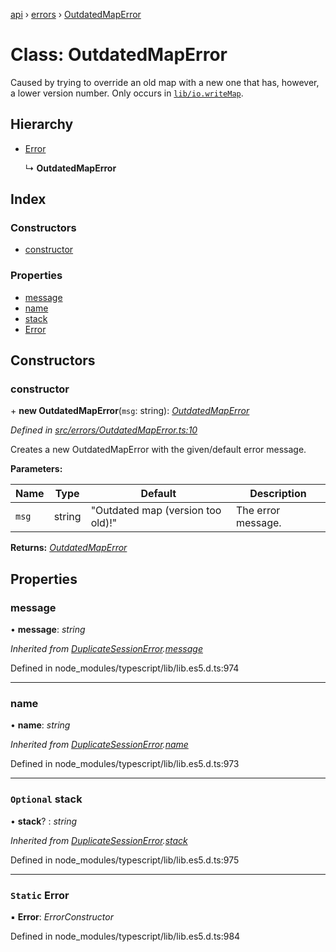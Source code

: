 [api](../README.md) › [errors](../modules/errors.md) › [OutdatedMapError](errors.outdatedmaperror.md)

# Class: OutdatedMapError

Caused by trying to override an old map with a new one that has, however,
a lower version number. Only occurs in [`lib/io.writeMap`](../modules/lib_io.md#writemap).

## Hierarchy

* [Error](errors.duplicatesessionerror.md#static-error)

  ↳ **OutdatedMapError**

## Index

### Constructors

* [constructor](errors.outdatedmaperror.md#constructor)

### Properties

* [message](errors.outdatedmaperror.md#message)
* [name](errors.outdatedmaperror.md#name)
* [stack](errors.outdatedmaperror.md#optional-stack)
* [Error](errors.outdatedmaperror.md#static-error)

## Constructors

###  constructor

\+ **new OutdatedMapError**(`msg`: string): *[OutdatedMapError](errors.outdatedmaperror.md)*

*Defined in [src/errors/OutdatedMapError.ts:10](https://github.com/KainPlan/api/blob/5225f70/src/errors/OutdatedMapError.ts#L10)*

Creates a new OutdatedMapError with the given/default error message.

**Parameters:**

Name | Type | Default | Description |
------ | ------ | ------ | ------ |
`msg` | string | "Outdated map (version too old)!" | The error message.  |

**Returns:** *[OutdatedMapError](errors.outdatedmaperror.md)*

## Properties

###  message

• **message**: *string*

*Inherited from [DuplicateSessionError](errors.duplicatesessionerror.md).[message](errors.duplicatesessionerror.md#message)*

Defined in node_modules/typescript/lib/lib.es5.d.ts:974

___

###  name

• **name**: *string*

*Inherited from [DuplicateSessionError](errors.duplicatesessionerror.md).[name](errors.duplicatesessionerror.md#name)*

Defined in node_modules/typescript/lib/lib.es5.d.ts:973

___

### `Optional` stack

• **stack**? : *string*

*Inherited from [DuplicateSessionError](errors.duplicatesessionerror.md).[stack](errors.duplicatesessionerror.md#optional-stack)*

Defined in node_modules/typescript/lib/lib.es5.d.ts:975

___

### `Static` Error

▪ **Error**: *ErrorConstructor*

Defined in node_modules/typescript/lib/lib.es5.d.ts:984
